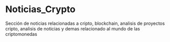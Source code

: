 # Noticias_Crypto
Sección de noticias relacionadas a cripto, blockchain, analisis de proyectos cripto, analisis de noticias y demas relacionado al mundo de las criptomonedas
